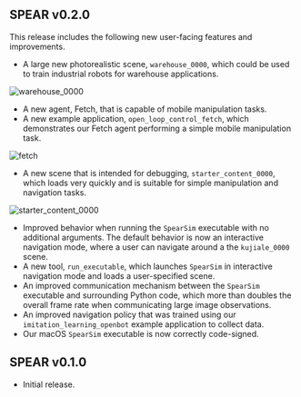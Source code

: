 ## SPEAR v0.2.0

This release includes the following new user-facing features and improvements.

- A large new photorealistic scene, `warehouse_0000`, which could be used to train industrial robots for warehouse applications.

![warehouse_0000](https://user-images.githubusercontent.com/2341965/229026112-5500bd96-9066-4784-811c-d6ac1ed543b1.jpg)

- A new agent, Fetch, that is capable of mobile manipulation tasks.
- A new example application, `open_loop_control_fetch`, which demonstrates our Fetch agent performing a simple mobile manipulation task.

![fetch](https://user-images.githubusercontent.com/2341965/229028307-649ee7b3-d82a-4e80-8f74-5a1c9ea4809d.jpg)

- A new scene that is intended for debugging, `starter_content_0000`, which loads very quickly and is suitable for simple manipulation and navigation tasks.

![starter_content_0000](https://user-images.githubusercontent.com/2341965/229026660-e78a8459-5263-4683-be30-50fb45aae2cb.jpg)

- Improved behavior when running the `SpearSim` executable with no additional arguments. The default behavior is now an interactive navigation mode, where a user can navigate around a the `kujiale_0000` scene.
- A new tool, `run_executable`, which launches `SpearSim` in interactive navigation mode and loads a user-specified scene.
- An improved communication mechanism between the `SpearSim` executable and surrounding Python code, which more than doubles the overall frame rate when communicating large image observations.
- An improved navigation policy that was trained using our `imitation_learning_openbot` example application to collect data.
- Our macOS `SpearSim` executable is now correctly code-signed.

## SPEAR v0.1.0

- Initial release.
